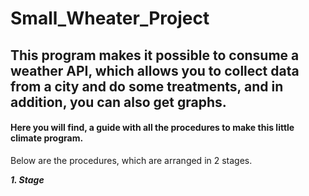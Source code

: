 # Small_Wheater_Project
## This program makes it possible to consume a weather API, which allows you to collect data from a city and do some treatments, and in addition, you can also get graphs.

#### Here you will find, a guide with all the procedures to make this little climate program. 

Below are the procedures, which are arranged in 2 stages.

***1\. Stage***
